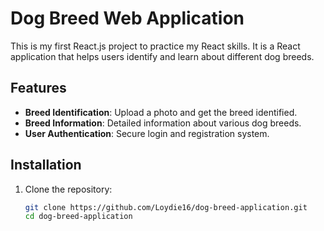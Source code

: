 # Dog Breed Web Application

This is my first React.js project to practice my React skills. It is a React application that helps users identify and learn about different dog breeds.

## Features

- **Breed Identification**: Upload a photo and get the breed identified.
- **Breed Information**: Detailed information about various dog breeds.
- **User Authentication**: Secure login and registration system.

## Installation

1. Clone the repository:
   ```bash
   git clone https://github.com/Loydie16/dog-breed-application.git
   cd dog-breed-application
